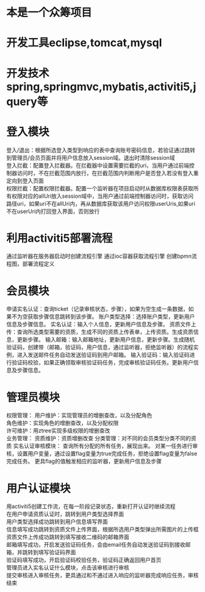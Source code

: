 # 本是一个众筹项目
# 开发工具eclipse,tomcat,mysql
# 开发技术spring,springmvc,mybatis,activiti5,jquery等
# 登入模块
登入/退出：根据所选登入类型到响应的表中查询账号密码信息，若验证通过跳转到管理员/会员页面并将用户信息放入session域。退出时清除session域<br>
登入拦截：配置登入拦截器。在拦截器中设置需要拦截的uri，当用户通过前端控制器访问时，不在拦截范围内放行，在拦截范围内判断用户是否登入若没有登入重定向到登入页面<br>
权限拦截：配置权限拦截器。配置一个监听器在项目启动时从数据库权限表获取所有权限对应的allUri放入session域中，当用户通过前端控制器访问时，获取访问路径uri，如果uri不在allUri内，再从数据库获取该用户访问权限userUris,如果uri不在userUri内打回登入界面，否则放行<br>
# 利用activiti5部署流程
通过监听器在服务器启动时创建流程引擎
通过ioc容器获取流程引擎
创建bpmn流程图，部署流程定义
# 会员模块
申请实名认证：查询ticket（记录审核状态，步骤），如果为空生成一条数据，如果不为空获取步骤信息跳转到该步骤。
账户类型选择：选择账户类型，更新用户信息及步骤信息。
实名认证：输入个人信息，更新用户信息及步骤。
资质文件上传：查询所选类型需要的资质，生成不同的资质上传表单，上传资质。生成资质信息，更新步骤。
输入邮箱：输入邮箱地址，更新用户信息，更新步骤。生成随机验证码，创建带（邮箱，验证码，用户信息，通过监听器，拒绝监听器）的流程实例，进入发送邮件任务自动发送验证码到用户邮箱。
输入验证码：输入验证码进行验证码校验，如果正确领取审核验证码任务，完成审核验证码任务。更新用户信息及步骤信息。
# 管理员模块
权限管理：
用户维护：实现管理员的增删查改，以及分配角色<br>
角色维护：实现角色的增删查改，以及分配权限<br>
许可维护：用ztree实现多级权限的增删查改<br>
业务管理：
资质维护：资质增删改查
分类管理：对不同的会员类型分类不同的资质
实名认证审核模块：
查询所有分配的所有任务，展现出来。
对某一任务进行审核，设置用户变量，通过设置flag变量为true完成任务，拒绝设置flag变量为false完成任务。
更具flag的值触发相应的监听器，更新用户信息及步骤<br>
# 用户认证模块
用activiti5创建工作流，在每一阶段记录状态，重新打开认证时继续流程<br>
在用户申请资质认证时，跳转到用户类型选择界面<br>
用户类型选择成功跳转到用户信息填写界面<br>
信息填写成功跳转到资质文件上传界面，根据所选用户类型弹出所需图片的上传框<br>
资质文件上传成功跳转到填写接收二维码的邮箱界面<br>
邮箱填写成功，开启发送验证码任务，会由email任务自动发送验证码到接收邮箱，并跳转到填写验证码界面<br>
验证码填写成功，开启验证码校验任务，验证码正确返回用户首页<br>
管理员进入实名认证什么模块，点击该审核进行审核<br>
提交审核进入审核任务，更具通过和不通过进入响应的监听器完成响应任务，审核结束<br>
